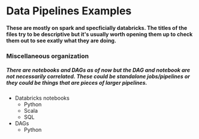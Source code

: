 # Data Pipelines Examples
#### These are mostly on spark and specficially databricks.  The titles of the files try to be descriptive but it's usually worth opening them up to check them out to see exatly what they are doing. 

### Miscellaneous organization
##### There are notebooks and DAGs as of now but the DAG and notebook are not necessarily correlated. These could be standalone jobs/pipelines or they could be things that are pieces of larger pipelines.
- Databricks notebooks
  - Python
  - Scala
  - SQL
- DAGs
  - Python




